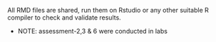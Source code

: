 All RMD files are shared, run them on Rstudio or any other suitable R compiler to check and validate results.
- NOTE: assessment-2,3 & 6 were conducted in labs
